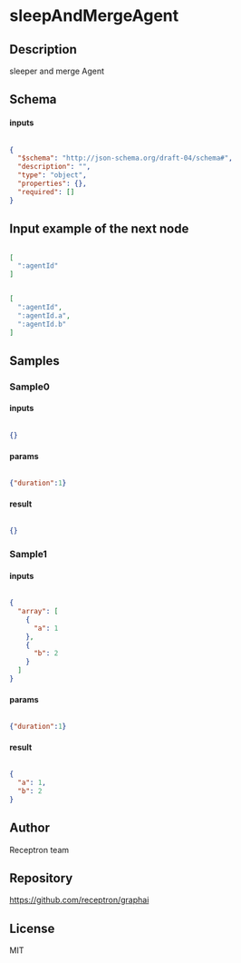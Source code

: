 # sleepAndMergeAgent




## Description

sleeper and merge Agent

## Schema

#### inputs

```json

{
  "$schema": "http://json-schema.org/draft-04/schema#",
  "description": "",
  "type": "object",
  "properties": {},
  "required": []
}

````

## Input example of the next node

```json

[
  ":agentId"
]

````
```json

[
  ":agentId",
  ":agentId.a",
  ":agentId.b"
]

````

## Samples

### Sample0

#### inputs

```json

{}

````

#### params

```json

{"duration":1}

````

#### result

```json

{}

````
### Sample1

#### inputs

```json

{
  "array": [
    {
      "a": 1
    },
    {
      "b": 2
    }
  ]
}

````

#### params

```json

{"duration":1}

````

#### result

```json

{
  "a": 1,
  "b": 2
}

````

## Author

Receptron team

## Repository

https://github.com/receptron/graphai

## License

MIT

